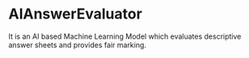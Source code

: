 # AIAnswerEvaluator
It is an AI based Machine Learning Model which evaluates descriptive answer sheets and provides fair marking. 
